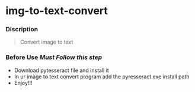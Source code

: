 # img-to-text-convert
### Discription
  > Convert image to text


### Before Use ***Must Follow this step***
  - Download pytesseract file and install it
  - In ur image to text convert program add the pyresseract.exe install path
  - Enjoy!!!
